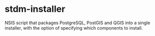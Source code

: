 stdm-installer
==============

NSIS script that packages PostgreSQL, PostGIS and QGIS into a single installer, with the option of specifying which components to install.
